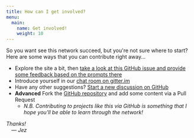 ```yaml
---
title: How can I get involved?
menu:
  main:
    name: Get involved!
    weight: 10
---
```


So you want see this network succeed, but you're not sure where to start? Here are some ways that you can contribute right away...

- Explore the site a bit, then
  [take a look at this GitHub issue and provide some feedback based on the prompts there](https://github.com/jezcope/glam-datasci/issues/2)
- Introduce yourself in our [chat room on gitter.im](https://gitter.im/glam-datasci/community)
- Have any other suggestions?
  [Start a new discussion on GitHub](https://github.com/jezcope/glam-datasci/issues/new/choose)
- **Advanced** Fork the [GitHub repository](https://github.com/jezcope/glam-datasci/)
  and add some content via a Pull Request
    - *N.B. Contributing to projects like this via GitHub is something that I hope you'll be able to learn through the network!*

*Thanks!*  
 *— Jez*
